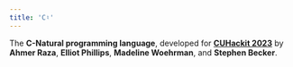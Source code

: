 ```yaml
---
title: 'C♮'
---
```


The **C-Natural programming language**, developed for [**CUHackit 2023**](https://cuhack.it/#/) by **Ahmer Raza**, **Elliot Phillips**, **Madeline Woehrman**, and **Stephen Becker**.

